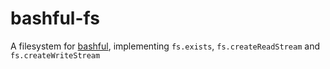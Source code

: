 bashful-fs
============
A filesystem for [bashful](https://github.com/substack/bashful),
implementing `fs.exists`, `fs.createReadStream` and `fs.createWriteStream`
